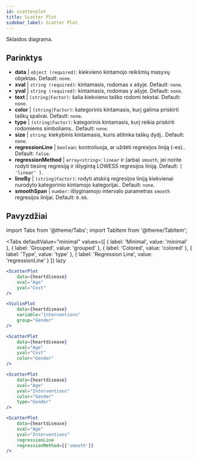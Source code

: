 ```yaml
---
id: scatterplot
title: Scatter Plot
sidebar_label: Scatter Plot
---
```


Sklaidos diagrama.

## Parinktys

* __data__ | `object (required)`: kiekvieno kintamojo reikšmių masyvų objektas. Default: `none`.
* __xval__ | `string (required)`: kintamasis, rodomas x ašyje. Default: `none`.
* __yval__ | `string (required)`: kintamasis, rodomas y ašyje. Default: `none`.
* __text__ | `(string|Factor)`: šalia kiekvieno taško rodomi tekstai. Default: `none`.
* __color__ | `(string|Factor)`: kategorinis kintamasis, kurį galima priskirti taškų spalvai. Default: `none`.
* __type__ | `(string|Factor)`: kategorinis kintamasis, kurį reikia priskirti rodomiems simboliams.. Default: `none`.
* __size__ | `string`: kiekybinis kintamasis, kuris atitinka taškų dydį.. Default: `none`.
* __regressionLine__ | `boolean`: kontroliuoja, ar uždėti regresijos liniją (-es).. Default: `false`.
* __regressionMethod__ | `array<string>`: `linear` ir (arba) `smooth`, jei norite rodyti tiesinę regresiją ir išlygintą LOWESS regresijos liniją. Default: `[
  'linear'
]`.
* __lineBy__ | `(string|Factor)`: rodyti atskirą regresijos liniją kiekvienai nurodyto kategorinio kintamojo kategorijai.. Default: `none`.
* __smoothSpan__ | `number`: išlyginamojo intervalo parametras `smooth` regresijos linijai. Default: `0.66`.


## Pavyzdžiai

import Tabs from '@theme/Tabs';
import TabItem from '@theme/TabItem';

<Tabs
    defaultValue="minimal"
    values={[
        { label: 'Minimal', value: 'minimal' },
        { label: 'Grouped', value: 'grouped' },
        { label: 'Colored', value: 'colored' },
        { label: 'Type', value: 'type' },
        { label: 'Regression Line', value: 'regressionLine' }
    ]}
    lazy
>

<TabItem value="minimal">

```jsx live
<ScatterPlot 
    data={heartdisease} 
    xval="Age"
    yval="Cost"
/>
```

</TabItem>


<TabItem value="grouped">

```jsx live
<ViolinPlot 
    data={heartdisease} 
    variable="Interventions"
    group="Gender"
/>
```

</TabItem>

<TabItem value="colored">

```jsx live
<ScatterPlot 
    data={heartdisease} 
    xval="Age"
    yval="Cost"
    color="Gender"
/>
```
</TabItem>

<TabItem value="type">

```jsx live
<ScatterPlot 
    data={heartdisease} 
    xval="Age"
    yval="Interventions"
    color="Gender"
    type="Gender"
/>
```

</TabItem>

<TabItem value="regressionLine">

```jsx live
<ScatterPlot 
    data={heartdisease} 
    xval="Age"
    yval="Interventions"
    regressionLine
    regressionMethod={['smooth']}
/>
```
</TabItem>

</Tabs>
